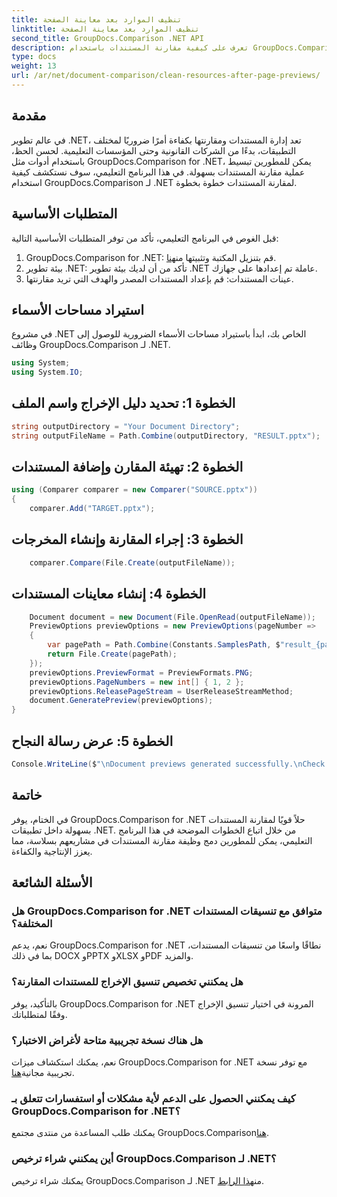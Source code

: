 ```yaml
---
title: تنظيف الموارد بعد معاينة الصفحة
linktitle: تنظيف الموارد بعد معاينة الصفحة
second_title: GroupDocs.Comparison .NET API
description: تعرف على كيفية مقارنة المستندات باستخدام GroupDocs.Comparison لـ .NET خطوة بخطوة. قم بتحسين تطبيقات .NET الخاصة بك من خلال إدارة المستندات بكفاءة.
type: docs
weight: 13
url: /ar/net/document-comparison/clean-resources-after-page-previews/
---
```

## مقدمة
في عالم تطوير .NET، تعد إدارة المستندات ومقارنتها بكفاءة أمرًا ضروريًا لمختلف التطبيقات، بدءًا من الشركات القانونية وحتى المؤسسات التعليمية. لحسن الحظ، باستخدام أدوات مثل GroupDocs.Comparison for .NET، يمكن للمطورين تبسيط عملية مقارنة المستندات بسهولة. في هذا البرنامج التعليمي، سوف نستكشف كيفية استخدام GroupDocs.Comparison لـ .NET لمقارنة المستندات خطوة بخطوة.
## المتطلبات الأساسية
قبل الغوص في البرنامج التعليمي، تأكد من توفر المتطلبات الأساسية التالية:
1.  GroupDocs.Comparison for .NET: قم بتنزيل المكتبة وتثبيتها من[هنا](https://releases.groupdocs.com/comparison/net/).
2. بيئة تطوير .NET: تأكد من أن لديك بيئة تطوير .NET عاملة تم إعدادها على جهازك.
3. عينات المستندات: قم بإعداد المستندات المصدر والهدف التي تريد مقارنتها.

## استيراد مساحات الأسماء
في مشروع .NET الخاص بك، ابدأ باستيراد مساحات الأسماء الضرورية للوصول إلى وظائف GroupDocs.Comparison لـ .NET.

```csharp
using System;
using System.IO;
```

## الخطوة 1: تحديد دليل الإخراج واسم الملف
```csharp
string outputDirectory = "Your Document Directory";
string outputFileName = Path.Combine(outputDirectory, "RESULT.pptx");
```
## الخطوة 2: تهيئة المقارن وإضافة المستندات
```csharp
using (Comparer comparer = new Comparer("SOURCE.pptx"))
{
    comparer.Add("TARGET.pptx");
```
## الخطوة 3: إجراء المقارنة وإنشاء المخرجات
```csharp
    comparer.Compare(File.Create(outputFileName));
```
## الخطوة 4: إنشاء معاينات المستندات
```csharp
    Document document = new Document(File.OpenRead(outputFileName));
    PreviewOptions previewOptions = new PreviewOptions(pageNumber =>
    {
        var pagePath = Path.Combine(Constants.SamplesPath, $"result_{pageNumber}.png");
        return File.Create(pagePath);
    });
    previewOptions.PreviewFormat = PreviewFormats.PNG;
    previewOptions.PageNumbers = new int[] { 1, 2 };
    previewOptions.ReleasePageStream = UserReleaseStreamMethod;
    document.GeneratePreview(previewOptions);
}
```
## الخطوة 5: عرض رسالة النجاح
```csharp
Console.WriteLine($"\nDocument previews generated successfully.\nCheck output in {outputDirectory}.");
```

## خاتمة
في الختام، يوفر GroupDocs.Comparison for .NET حلاً قويًا لمقارنة المستندات بسهولة داخل تطبيقات .NET. من خلال اتباع الخطوات الموضحة في هذا البرنامج التعليمي، يمكن للمطورين دمج وظيفة مقارنة المستندات في مشاريعهم بسلاسة، مما يعزز الإنتاجية والكفاءة.
## الأسئلة الشائعة
### هل GroupDocs.Comparison for .NET متوافق مع تنسيقات المستندات المختلفة؟
نعم، يدعم GroupDocs.Comparison for .NET نطاقًا واسعًا من تنسيقات المستندات، بما في ذلك DOCX وPPTX وXLSX وPDF والمزيد.
### هل يمكنني تخصيص تنسيق الإخراج للمستندات المقارنة؟
بالتأكيد، يوفر GroupDocs.Comparison for .NET المرونة في اختيار تنسيق الإخراج وفقًا لمتطلباتك.
### هل هناك نسخة تجريبية متاحة لأغراض الاختبار؟
 نعم، يمكنك استكشاف ميزات GroupDocs.Comparison for .NET مع توفر نسخة تجريبية مجانية[هنا](https://releases.groupdocs.com/).
### كيف يمكنني الحصول على الدعم لأية مشكلات أو استفسارات تتعلق بـ GroupDocs.Comparison for .NET؟
 يمكنك طلب المساعدة من منتدى مجتمع GroupDocs.Comparison[هنا](https://forum.groupdocs.com/c/comparison/12).
### أين يمكنني شراء ترخيص GroupDocs.Comparison لـ .NET؟
يمكنك شراء ترخيص GroupDocs.Comparison لـ .NET من[هذا الرابط](https://purchase.groupdocs.com/buy).